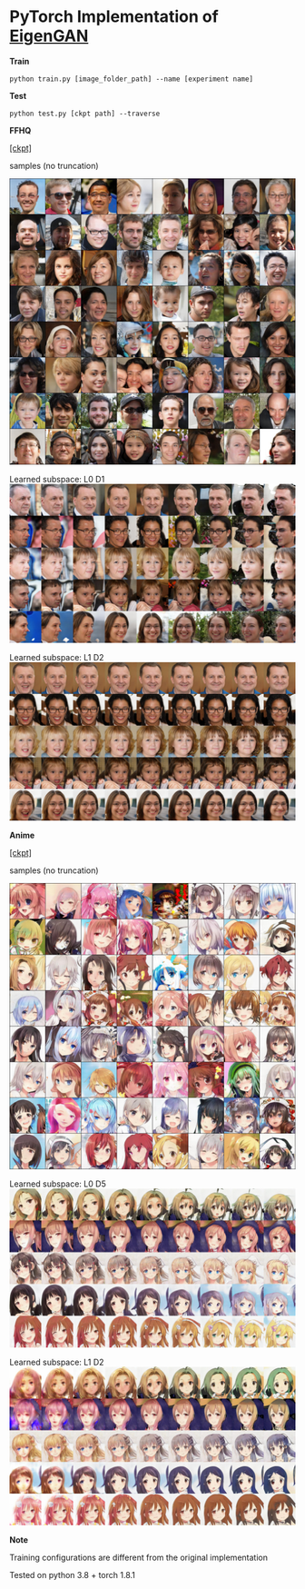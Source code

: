 # PyTorch Implementation of [EigenGAN](https://arxiv.org/pdf/2104.12476.pdf) 


**Train**
```
python train.py [image_folder_path] --name [experiment name]
```


**Test**
```
python test.py [ckpt path] --traverse
```


**FFHQ** 

[[ckpt]](https://drive.google.com/file/d/1WNHlNibrgEo0elVB-epS5GO2J0YzkvNC/view?usp=sharing)

samples (no truncation)

![./docs/ffhq/sample.jpg](./docs/ffhq/sample.jpg)

Learned subspace: L0 D1
![./docs/ffhq/traverse_L0_D1.jpg](./docs/ffhq/traverse_L0_D1.jpg)

Learned subspace: L1 D2
![./docs/ffhq/traverse_L1_D2.jpg](./docs/ffhq/traverse_L1_D2.jpg)


**Anime**

[[ckpt]](https://drive.google.com/file/d/1NO6oXs4yvtIidirXqG9HxbEyHS9l8jdR/view?usp=sharing)

samples (no truncation)

![./docs/anime/sample.jpg](./docs/anime/sample.jpg)

Learned subspace: L0 D5
![./docs/anime/traverse_L0_D5.jpg](./docs/anime/traverse_L0_D5.jpg)

Learned subspace: L1 D2
![./docs/anime/traverse_L1_D2.jpg](./docs/anime/traverse_L1_D2.jpg)



**Note** 

Training configurations are different from the original implementation 

Tested on python 3.8 + torch 1.8.1
